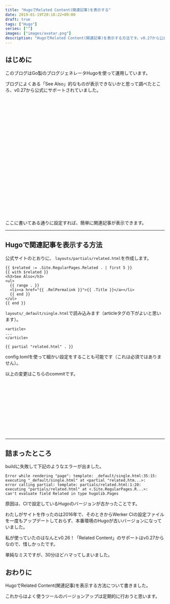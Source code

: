 ```yaml
---
title: "HugoでRelated Content(関連記事)を表示する"
date: 2019-01-19T20:18:22+09:00
draft: true
tags: ["Hugo"]
series: [""]
images: ["images/avatar.png"]
description: "HugoでRelated Content(関連記事)を表示する方法です。v0.27から公式にサポートされており、コードのサンプルもあるため簡単に設定できます。"
---
```


## はじめに
このブログはGo製のブログジェネレータHugoを使って運用しています。

ブログによくある「See Also」的なものが表示できないかと思って調べたところ、v0.27から公式にサポートされていました。

<div class="iframely-embed"><div class="iframely-responsive" style="padding-bottom: 50%; padding-top: 120px;"><a href="https://gohugo.io/content-management/related/" data-iframely-url="//cdn.iframe.ly/VUqdS9f"></a></div></div><script async src="//cdn.iframe.ly/embed.js" charset="utf-8"></script>

ここに書いてある通りに設定すれば、簡単に関連記事が表示できます。

***

## Hugoで関連記事を表示する方法

公式サイトのとおりに、 `layouts/partials/related.html`を作成します。

```
{{ $related := .Site.RegularPages.Related . | first 5 }}
{{ with $related }}
<h3>See Also</h3>
<ul>
  {{ range . }}
  <li><a href="{{ .RelPermalink }}">{{ .Title }}</a></li>
  {{ end }}
</ul>
{{ end }}
```


`layouts/_default/single.html`で読み込みます（articleタグの下がよいと思います）。

```
<article>
...
</article>

{{ partial "related.html" . }}
```

config.tomlを使って細かい設定をすることも可能です（これは必須ではありません）。

以上の変更はこちらのcommitです。

<div class="iframely-embed"><div class="iframely-responsive" style="height: 168px; padding-bottom: 0;"><a href="https://github.com/mom0tomo/hugo-pages/commit/a114c195fb3d41e343b4e21fbd2849f7017bad49" data-iframely-url="//cdn.iframe.ly/aY0q6is"></a></div></div><script async src="//cdn.iframe.ly/embed.js" charset="utf-8"></script>

***

## 詰まったところ

buildに失敗して下記のようなエラーが出ました。

```
Error while rendering "page": template: _default/single.html:35:15:
executing "_default/single.html" at <partial "related.htm...>: 
error calling partial: template: partials/related.html:1:20:
executing "partials/related.html" at <.Site.RegularPages.R...>: 
can't evaluate field Related in type hugolib.Pages
```

原因は、CIで設定しているHugoのバージョンが古かったことです。

わたしがサイトを作ったのは2016年で、そのときからWerker CIの設定ファイルを一度もアップデートしておらず、本番環境のHugoが古いバージョンになっていました。

私が使っていたのはなんとv0.26！「Related Content」のサポートはv0.27からなので、惜しかったです。

単純なミスですが、30分ほどハマってしまいました。

## おわりに
HugoでRelated Content(関連記事)を表示する方法について書きました。

これからはよく使うツールのバージョンアップは定期的に行おうと思います。






